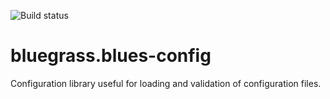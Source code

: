 ![Build status](https://travis-ci.org/bluegrass/java-blues-config.svg "Build Status")

# bluegrass.blues-config
Configuration library useful for loading and validation of configuration files.
